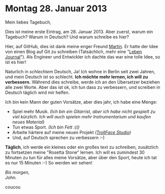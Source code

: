 Montag 28. Januar 2013
========

Mein liebes Tagebuch,

Dies ist meine erste Eintrag, am 28. Januar 2013. Aber zuerst, warum ein Tagebuch? Warum in Deutsch? Und warum schreibe es hier?

Hier, auf GitHub, dies ist dank meine enger Freund [Martin](http://www.twitter.com/martinzack "Martin-Zack auf Twitter"). Er hatte der Idee von einen Blog auf Git zu schreiben (Tatsächlich, mehr eine "[Leben Journal](https://github.com/mekza/logs "Mekza life's logs")"). Als Engineer und Entwickler ich dachte das war eine tolle Idee, so ist es hier!

Naturlich in _schlechtem_ Deutsch, Ja! Ich wohne in Berlin seit zwei Jahren, und mein Deutsch ist so schlecht. __Ich möchte mehr lernen, ich will zu verbessern.__ Während dies schreibe, werde ich an den Übersetzer beziehen alle zwei Worte. Aber das ist ok, ich tun dass zu verbessern, und screiben in Deutsch täglich wird mir helfen.

Ich bin kein Mann der guten Vorsätze, aber dies jahr, ich habe eine Menge:

* Spiel mehr Musik. _(Ich bin ein Gitarrist, aber ich habe nicht gespielt zu viel kürzlich. Ich will auch spielen mehr Instrumentarium und kaufen neues Material)_
* Tun etwas Sport. _(Ich bin Fett :(()_
* Arbeite härtere auf meine neuen Projekt _([TrollFace Studio](http://www.trollfacestudio.com/))_
* Und, auf Deutsch sprechen zu verbessern :-)

__Täglich__, ich werde ein kleines oder ein großes text zu schreiben, zusätzlich zu fortsetzen meine "Rosetta Stone" lernen. Ich will es zumindest 30 Minuten zu tun für alles meine Vorsätze, aber über den Sport, heute ich tat es nur 15 Minuten :-) So werden wir sehen!

_Bis morgen,_   
_John._

coucou
